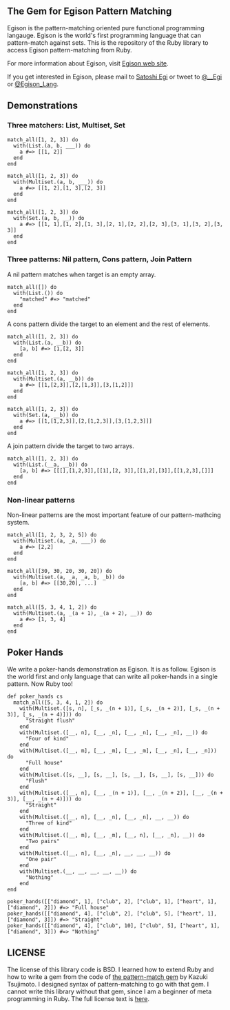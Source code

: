 ## The Gem for Egison Pattern Matching 

Egison is the pattern-matching oriented pure functional programming langauge.
Egison is the world's first programming language that can pattern-match against sets.
This is the repository of the Ruby library to access Egison pattern-matching from Ruby.

For more information about Egison, visit [Egison web site](http://www.egison.org).

If you get interested in Egison, please mail to [Satoshi Egi](http://www.egison.org/~egi/) or tweet to [@__Egi](https://twitter.com/__Egi) or [@Egison_Lang](https://twitter.com/Egison_Lang).

## Demonstrations

### Three matchers: List, Multiset, Set

```
match_all([1, 2, 3]) do
  with(List.(a, b, ___)) do
    a #=> [[1, 2]]
  end
end
```

```
match_all([1, 2, 3]) do
  with(Multiset.(a, b, ___)) do
    a #=> [[1, 2],[1, 3],[2, 3]]
  end
end
```

```
match_all([1, 2, 3]) do
  with(Set.(a, b, __)) do
    a #=> [[1, 1],[1, 2],[1, 3],[2, 1],[2, 2],[2, 3],[3, 1],[3, 2],[3, 3]]
  end
end
```

### Three patterns: Nil pattern, Cons pattern, Join Pattern

A nil pattern matches when target is an empty array.

```
match_all([]) do
  with(List.()) do
    "matched" #=> "matched"
  end
end
```
A cons pattern divide the target to an element and the rest of elements.

```
match_all([1, 2, 3]) do
  with(List.(a, __b)) do
    [a, b] #=> [1,[2, 3]]
  end
end
```

```
match_all([1, 2, 3]) do
  with(Multiset.(a, __b)) do
    a #=> [[1,[2,3]],[2,[1,3]],[3,[1,2]]]
  end
end
```

```
match_all([1, 2, 3]) do
  with(Set.(a, __b)) do
    a #=> [[1,[1,2,3]],[2,[1,2,3]],[3,[1,2,3]]]
  end
end
```

A join pattern divide the target to two arrays.

```
match_all([1, 2, 3]) do
  with(List.(__a, __b)) do
    [a, b] #=> [[[],[1,2,3]],[[1],[2, 3]],[[1,2],[3]],[[1,2,3],[]]]
  end
end
```

### Non-linear patterns

Non-linear patterns are the most important feature of our pattern-mathcing system.

```
match_all([1, 2, 3, 2, 5]) do
  with(Multiset.(a, _a, ___)) do
    a #=> [2,2]
  end
end
```

```
match_all([30, 30, 20, 30, 20]) do
  with(Multiset.(a, _a, _a, b, _b)) do
    [a, b] #=> [[30,20], ...]
  end
end
```

```
match_all([5, 3, 4, 1, 2]) do
  with(Multiset.(a, _(a + 1), _(a + 2), __)) do
    a #=> [1, 3, 4]
  end
end
```

## Poker Hands

We write a poker-hands demonstration as Egison.
It is as follow.
Egison is the world first and only language that can write all poker-hands in a single pattern.
Now Ruby too!

```
def poker_hands cs
  match_all([5, 3, 4, 1, 2]) do
    with(Multiset.([s, n], [_s, _(n + 1)], [_s, _(n + 2)], [_s, _(n + 3)], [_s, _(n + 4)])) do
      "Straight flush"
    end
    with(Multiset.([__, n], [__, _n], [__, _n], [__, _n], __)) do
      "Four of kind"
    end
    with(Multiset.([__, m], [__, _m], [__, _m], [__, _n], [__, _n])) do
      "Full house"
    end
    with(Multiset.([s, __], [s, __], [s, __], [s, __], [s, __])) do
      "Flush"
    end
    with(Multiset.([__, n], [__, _(n + 1)], [__, _(n + 2)], [__, _(n + 3)], [__, _(n + 4)])) do
      "Straight"
    end
    with(Multiset.([__, n], [__, _n], [__, _n], __, __)) do
      "Three of kind"
    end
    with(Multiset.([__, m], [__, _m], [__, n], [__, _n], __)) do
      "Two pairs"
    end
    with(Multiset.([__, n], [__, _n], __, __, __)) do
      "One pair"
    end
    with(Multiset.(__, __, __, __, __)) do
      "Nothing"
    end
end

poker_hands([["diamond", 1], ["club", 2], ["club", 1], ["heart", 1], ["diamond", 2]]) #=> "Full house"
poker_hands([["diamond", 4], ["club", 2], ["club", 5], ["heart", 1], ["diamond", 3]]) #=> "Straight"
poker_hands([["diamond", 4], ["club", 10], ["club", 5], ["heart", 1], ["diamond", 3]]) #=> "Nothing"
```

## LICENSE

The license of this library code is BSD.
I learned how to extend Ruby and how to write a gem from the code of [the pattern-match gem](https://github.com/k-tsj/pattern-match) by Kazuki Tsujimoto.
I designed syntax of pattern-matching to go with that gem.
I cannot write this library without that gem, since I am a beginner of meta programming in Ruby.
The full license text is [here](https://github.com/egisatoshi/egison-ruby/blob/master/LICENSE).
